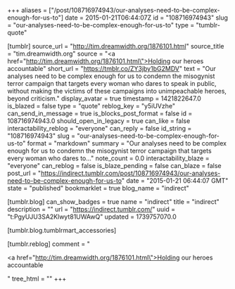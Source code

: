 +++
aliases = ["/post/108716974943/our-analyses-need-to-be-complex-enough-for-us-to"]
date = 2015-01-21T06:44:07Z
id = "108716974943"
slug = "our-analyses-need-to-be-complex-enough-for-us-to"
type = "tumblr-quote"

[tumblr]
source_url = "http://tim.dreamwidth.org/1876101.html"
source_title = "tim.dreamwidth.org"
source = "<a href=\"http://tim.dreamwidth.org/1876101.html\">Holding our heroes accountable</a>"
short_url = "https://tmblr.co/ZY3jby1bG2MDV"
text = "Our analyses need to be complex enough for us to condemn the misogynist terror campaign that targets every woman who dares to speak in public, without making the victims of these campaigns into unimpeachable heroes, beyond criticism."
display_avatar = true
timestamp = 1421822647.0
is_blazed = false
type = "quote"
reblog_key = "y5iUVzhe"
can_send_in_message = true
is_blocks_post_format = false
id = 108716974943.0
should_open_in_legacy = true
can_like = false
interactability_reblog = "everyone"
can_reply = false
id_string = "108716974943"
slug = "our-analyses-need-to-be-complex-enough-for-us-to"
format = "markdown"
summary = "Our analyses need to be complex enough for us to condemn the misogynist terror campaign that targets every woman who dares to..."
note_count = 0.0
interactability_blaze = "everyone"
can_reblog = false
is_blaze_pending = false
can_blaze = false
post_url = "https://indirect.tumblr.com/post/108716974943/our-analyses-need-to-be-complex-enough-for-us-to"
date = "2015-01-21 06:44:07 GMT"
state = "published"
bookmarklet = true
blog_name = "indirect"

[tumblr.blog]
can_show_badges = true
name = "indirect"
title = "indirect"
description = ""
url = "https://indirect.tumblr.com/"
uuid = "t:PgyUJU3SA2Klwyt81UWAwQ"
updated = 1739757070.0

[tumblr.blog.tumblrmart_accessories]

[tumblr.reblog]
comment = "<p><a href=\"http://tim.dreamwidth.org/1876101.html\">Holding our heroes accountable</a></p>"
tree_html = ""
+++
